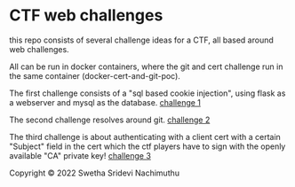 # CTF web challenges

this repo consists of several challenge ideas for a CTF, all based around web challenges.

All can be run in docker containers, where the git and cert challenge run in the same container (docker-cert-and-git-poc).

The first challenge consists of a "sql based cookie injection", using flask as a webserver and mysql as the database. [challenge 1](sql%20based%20cookie%20injection/README.MD)

The second challenge resolves around git. [challenge 2](git%20challenge/README.MD)

The third challenge is about authenticating with a client cert with a certain "Subject" field in the cert which the ctf players have to sign with the openly available "CA" private key! [challenge 3](docker-cert-and-git-poc/README.MD)

Copyright © 2022 Swetha Sridevi Nachimuthu
